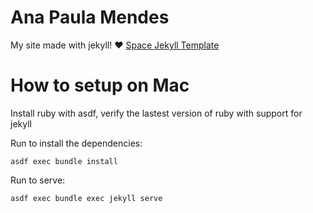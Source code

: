 # Ana Paula Mendes
My site made with jekyll! ♥
[Space Jekyll Template](http://jekyllthemes.org/themes/space-jekyll-template/)


# How to setup on Mac

Install ruby with asdf, verify the lastest version of ruby with support for jekyll

Run to install the dependencies:

`asdf exec bundle install`

Run to serve:

`asdf exec bundle exec jekyll serve`
